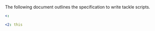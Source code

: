 

The following document outlines the specification to write tackle scripts.



```yaml
<:

<2: this



```